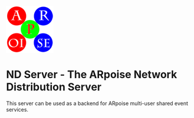![ARpoise Logo](https://raw.githubusercontent.com/ARPOISE/ARpoise/master/images/arpoise_logo_rgb-128.png)
# ND Server - The ARpoise Network Distribution Server
This server can be used as a backend for ARpoise multi-user shared event services.
